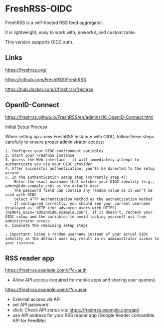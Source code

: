 # FreshRSS-OIDC

FreshRSS is a self-hosted RSS feed aggregator.

It is lightweight, easy to work with, powerful, and customizable.

This version supports OIDC auth.

## Links

<https://freshrss.org/>

<https://github.com/FreshRSS/FreshRSS>

<https://hub.docker.com/r/freshrss/freshrss>

## OpenID-Connect

<https://freshrss.github.io/FreshRSS/en/admins/16_OpenID-Connect.html>

Initial Setup Process

When setting up a new FreshRSS instance with OIDC, follow these steps carefully to ensure proper administrator access:

    1. Configure your OIDC environment variables
    2. Start your FreshRSS instance
    3. Access the Web interface – it will immediately attempt to authenticate you via your OIDC provider
    4. After successful authentication, you’ll be directed to the setup wizard
    5. In the authentication setup step (currently step 4):
        Enter the exact username that matches your OIDC identity (e.g., admin@idm.example.com) as the default user
        The password field can contain any random value as it won’t be used with OIDC
        Select HTTP Authentication Method as the authentication method
        If configured correctly, you should see your current username displayed as: HTTP (for advanced users with HTTPS) (REMOTE_USER='admin@idm.example.com'). If it doesn’t, recheck your OIDC setup and the variables to avoid locking yourself out from administrator access.
    6. Complete the remaining setup steps

    ⚠️ Important: Using a random username instead of your actual OIDC identity as the default user may result in no administrator access to your instance.

## RSS reader app

https://freshrss.example.com/i/?c=auth

- Allow API access (required for mobile apps and sharing user queries)

https://freshrss.example.com/i/?c=user

- External access via API
- set API password
- click: Check API status via: https://freshrss.example.com/api/
- use API address for your RSS reader app (Google Reader compatible API for FeedMe)
